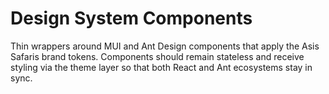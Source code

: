 # Design System Components

Thin wrappers around MUI and Ant Design components that apply the Asis Safaris brand tokens. Components should remain stateless and receive styling via the theme layer so that both React and Ant ecosystems stay in sync.

